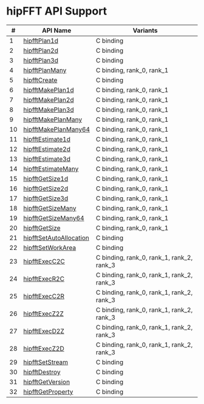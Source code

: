 # hipFFT API Support

\# | API Name | Variants
----|---------------|---------
1 | [hipfftPlan1d](https://rocm.docs.amd.com/projects/hipfort/en/latest/doxygen/html/interfacehipfort__hipfft_1_1hipfftplan1d.html "Interface documentation") | C binding
2 | [hipfftPlan2d](https://rocm.docs.amd.com/projects/hipfort/en/latest/doxygen/html/interfacehipfort__hipfft_1_1hipfftplan2d.html "Interface documentation") | C binding
3 | [hipfftPlan3d](https://rocm.docs.amd.com/projects/hipfort/en/latest/doxygen/html/interfacehipfort__hipfft_1_1hipfftplan3d.html "Interface documentation") | C binding
4 | [hipfftPlanMany](https://rocm.docs.amd.com/projects/hipfort/en/latest/doxygen/html/interfacehipfort__hipfft_1_1hipfftplanmany.html "Interface documentation") | C binding, rank_0, rank_1
5 | [hipfftCreate](https://rocm.docs.amd.com/projects/hipfort/en/latest/doxygen/html/interfacehipfort__hipfft_1_1hipfftcreate.html "Interface documentation") | C binding
6 | [hipfftMakePlan1d](https://rocm.docs.amd.com/projects/hipfort/en/latest/doxygen/html/interfacehipfort__hipfft_1_1hipfftmakeplan1d.html "Interface documentation") | C binding, rank_0, rank_1
7 | [hipfftMakePlan2d](https://rocm.docs.amd.com/projects/hipfort/en/latest/doxygen/html/interfacehipfort__hipfft_1_1hipfftmakeplan2d.html "Interface documentation") | C binding, rank_0, rank_1
8 | [hipfftMakePlan3d](https://rocm.docs.amd.com/projects/hipfort/en/latest/doxygen/html/interfacehipfort__hipfft_1_1hipfftmakeplan3d.html "Interface documentation") | C binding, rank_0, rank_1
9 | [hipfftMakePlanMany](https://rocm.docs.amd.com/projects/hipfort/en/latest/doxygen/html/interfacehipfort__hipfft_1_1hipfftmakeplanmany.html "Interface documentation") | C binding, rank_0, rank_1
10 | [hipfftMakePlanMany64](https://rocm.docs.amd.com/projects/hipfort/en/latest/doxygen/html/interfacehipfort__hipfft_1_1hipfftmakeplanmany64.html "Interface documentation") | C binding, rank_0, rank_1
11 | [hipfftEstimate1d](https://rocm.docs.amd.com/projects/hipfort/en/latest/doxygen/html/interfacehipfort__hipfft_1_1hipfftestimate1d.html "Interface documentation") | C binding, rank_0, rank_1
12 | [hipfftEstimate2d](https://rocm.docs.amd.com/projects/hipfort/en/latest/doxygen/html/interfacehipfort__hipfft_1_1hipfftestimate2d.html "Interface documentation") | C binding, rank_0, rank_1
13 | [hipfftEstimate3d](https://rocm.docs.amd.com/projects/hipfort/en/latest/doxygen/html/interfacehipfort__hipfft_1_1hipfftestimate3d.html "Interface documentation") | C binding, rank_0, rank_1
14 | [hipfftEstimateMany](https://rocm.docs.amd.com/projects/hipfort/en/latest/doxygen/html/interfacehipfort__hipfft_1_1hipfftestimatemany.html "Interface documentation") | C binding, rank_0, rank_1
15 | [hipfftGetSize1d](https://rocm.docs.amd.com/projects/hipfort/en/latest/doxygen/html/interfacehipfort__hipfft_1_1hipfftgetsize1d.html "Interface documentation") | C binding, rank_0, rank_1
16 | [hipfftGetSize2d](https://rocm.docs.amd.com/projects/hipfort/en/latest/doxygen/html/interfacehipfort__hipfft_1_1hipfftgetsize2d.html "Interface documentation") | C binding, rank_0, rank_1
17 | [hipfftGetSize3d](https://rocm.docs.amd.com/projects/hipfort/en/latest/doxygen/html/interfacehipfort__hipfft_1_1hipfftgetsize3d.html "Interface documentation") | C binding, rank_0, rank_1
18 | [hipfftGetSizeMany](https://rocm.docs.amd.com/projects/hipfort/en/latest/doxygen/html/interfacehipfort__hipfft_1_1hipfftgetsizemany.html "Interface documentation") | C binding, rank_0, rank_1
19 | [hipfftGetSizeMany64](https://rocm.docs.amd.com/projects/hipfort/en/latest/doxygen/html/interfacehipfort__hipfft_1_1hipfftgetsizemany64.html "Interface documentation") | C binding, rank_0, rank_1
20 | [hipfftGetSize](https://rocm.docs.amd.com/projects/hipfort/en/latest/doxygen/html/interfacehipfort__hipfft_1_1hipfftgetsize.html "Interface documentation") | C binding, rank_0, rank_1
21 | [hipfftSetAutoAllocation](https://rocm.docs.amd.com/projects/hipfort/en/latest/doxygen/html/interfacehipfort__hipfft_1_1hipfftsetautoallocation.html "Interface documentation") | C binding
22 | [hipfftSetWorkArea](https://rocm.docs.amd.com/projects/hipfort/en/latest/doxygen/html/interfacehipfort__hipfft_1_1hipfftsetworkarea.html "Interface documentation") | C binding
23 | [hipfftExecC2C](https://rocm.docs.amd.com/projects/hipfort/en/latest/doxygen/html/interfacehipfort__hipfft_1_1hipfftexecc2c.html "Interface documentation") | C binding, rank_0, rank_1, rank_2, rank_3
24 | [hipfftExecR2C](https://rocm.docs.amd.com/projects/hipfort/en/latest/doxygen/html/interfacehipfort__hipfft_1_1hipfftexecr2c.html "Interface documentation") | C binding, rank_0, rank_1, rank_2, rank_3
25 | [hipfftExecC2R](https://rocm.docs.amd.com/projects/hipfort/en/latest/doxygen/html/interfacehipfort__hipfft_1_1hipfftexecc2r.html "Interface documentation") | C binding, rank_0, rank_1, rank_2, rank_3
26 | [hipfftExecZ2Z](https://rocm.docs.amd.com/projects/hipfort/en/latest/doxygen/html/interfacehipfort__hipfft_1_1hipfftexecz2z.html "Interface documentation") | C binding, rank_0, rank_1, rank_2, rank_3
27 | [hipfftExecD2Z](https://rocm.docs.amd.com/projects/hipfort/en/latest/doxygen/html/interfacehipfort__hipfft_1_1hipfftexecd2z.html "Interface documentation") | C binding, rank_0, rank_1, rank_2, rank_3
28 | [hipfftExecZ2D](https://rocm.docs.amd.com/projects/hipfort/en/latest/doxygen/html/interfacehipfort__hipfft_1_1hipfftexecz2d.html "Interface documentation") | C binding, rank_0, rank_1, rank_2, rank_3
29 | [hipfftSetStream](https://rocm.docs.amd.com/projects/hipfort/en/latest/doxygen/html/interfacehipfort__hipfft_1_1hipfftsetstream.html "Interface documentation") | C binding
30 | [hipfftDestroy](https://rocm.docs.amd.com/projects/hipfort/en/latest/doxygen/html/interfacehipfort__hipfft_1_1hipfftdestroy.html "Interface documentation") | C binding
31 | [hipfftGetVersion](https://rocm.docs.amd.com/projects/hipfort/en/latest/doxygen/html/interfacehipfort__hipfft_1_1hipfftgetversion.html "Interface documentation") | C binding
32 | [hipfftGetProperty](https://rocm.docs.amd.com/projects/hipfort/en/latest/doxygen/html/interfacehipfort__hipfft_1_1hipfftgetproperty.html "Interface documentation") | C binding
